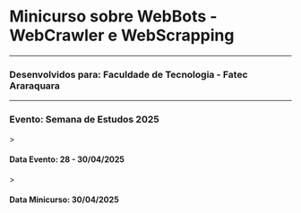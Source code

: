 <h1>Minicurso sobre WebBots - WebCrawler e WebScrapping </h1>
<hr>
<h3 class="text-center">Desenvolvidos para: Faculdade de Tecnologia - Fatec Araraquara</h3>
<hr>
<h3 class="text-center">Evento: Semana de Estudos 2025</h3>
><h4>Data Evento: 28 - 30/04/2025</h4>
><h4>Data Minicurso: 30/04/2025</h4>
